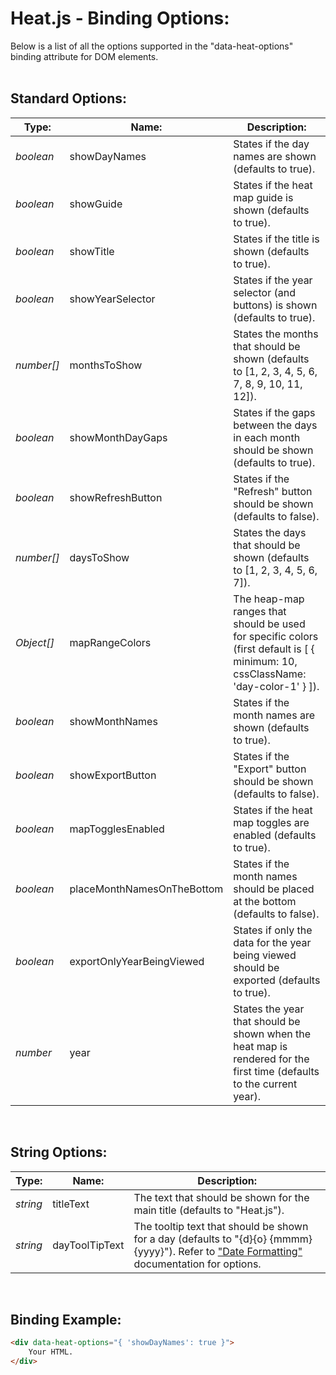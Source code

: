 # Heat.js - Binding Options:

Below is a list of all the options supported in the "data-heat-options" binding attribute for DOM elements.
<br>
<br>


## Standard Options:

| Type: | Name: | Description: |
| --- | --- | --- |
| *boolean* | showDayNames | States if the day names are shown (defaults to true). |
| *boolean* | showGuide | States if the heat map guide is shown (defaults to true). |
| *boolean* | showTitle | States if the title is shown (defaults to true). |
| *boolean* | showYearSelector | States if the year selector (and buttons) is shown (defaults to true). |
| *number[]* | monthsToShow | States the months that should be shown (defaults to [1, 2, 3, 4, 5, 6, 7, 8, 9, 10, 11, 12]). |
| *boolean* | showMonthDayGaps | States if the gaps between the days in each month should be shown (defaults to true). |
| *boolean* | showRefreshButton | States if the "Refresh" button should be shown (defaults to false). |
| *number[]* | daysToShow | States the days that should be shown (defaults to [1, 2, 3, 4, 5, 6, 7]). |
| *Object[]* | mapRangeColors | The heap-map ranges that should be used for specific colors (first default is [ { minimum: 10, cssClassName: 'day-color-1' } ]). |
| *boolean* | showMonthNames | States if the month names are shown (defaults to true). |
| *boolean* | showExportButton | States if the "Export" button should be shown (defaults to false). |
| *boolean* | mapTogglesEnabled | States if the heat map toggles are enabled (defaults to true). |
| *boolean* | placeMonthNamesOnTheBottom | States if the month names should be placed at the bottom (defaults to false). |
| *boolean* | exportOnlyYearBeingViewed | States if only the data for the year being viewed should be exported (defaults to true). |
| *number* | year | States the year that should be shown when the heat map is rendered for the first time (defaults to the current year). |

<br/>


## String Options:

| Type: | Name: | Description: |
| --- | --- | --- |
| *string* | titleText | The text that should be shown for the main title (defaults to "Heat.js"). |
| *string* | dayToolTipText | The tooltip text that should be shown for a day (defaults to "{d}{o} {mmmm} {yyyy}"). Refer to ["Date Formatting"](/docs/DATE_FORMATS.md) documentation for options. |

<br/>


## Binding Example:

```markdown
<div data-heat-options="{ 'showDayNames': true }">
    Your HTML.
</div>
```